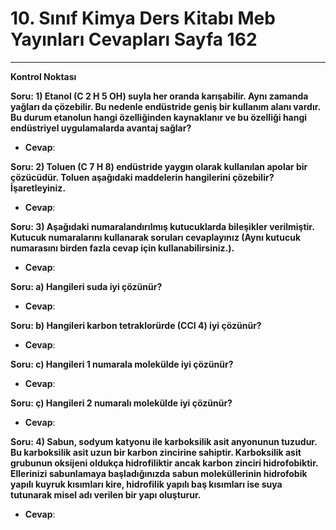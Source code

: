 # 10. Sınıf Kimya Ders Kitabı Meb Yayınları Cevapları Sayfa 162

---

**Kontrol Noktası**

**Soru: 1) Etanol (C 2 H 5 OH) suyla her oranda karışabilir. Aynı zamanda yağları da çözebilir. Bu nedenle endüstride geniş bir kullanım alanı vardır. Bu durum etanolun hangi özelliğinden kaynaklanır ve bu özelliği hangi endüstriyel uygulamalarda avantaj sağlar?**

-   **Cevap**:

**Soru: 2) Toluen (C 7 H 8) endüstride yaygın olarak kullanılan apolar bir çözücüdür. Toluen aşağıdaki maddelerin hangilerini çözebilir? İşaretleyiniz.**

-   **Cevap**:

**Soru: 3) Aşağıdaki numaralandırılmış kutucuklarda bileşikler verilmiştir. Kutucuk numaralarını kullanarak soruları cevaplayınız (Aynı kutucuk numarasını birden fazla cevap için kullanabilirsiniz.).**

-   **Cevap**:

**Soru: a) Hangileri suda iyi çözünür?**

-   **Cevap**:

**Soru: b) Hangileri karbon tetraklorürde (CCI 4) iyi çözünür?**

-   **Cevap**:

**Soru: c) Hangileri 1 numarala molekülde iyi çözünür?**

-   **Cevap**:

**Soru: ç) Hangileri 2 numaralı molekülde iyi çözünür?**

-   **Cevap**:

**Soru: 4) Sabun, sodyum katyonu ile karboksilik asit anyonunun tuzudur. Bu karboksilik asit uzun bir karbon zincirine sahiptir. Karboksilik asit grubunun oksijeni oldukça hidrofiliktir ancak karbon zinciri hidrofobiktir. Ellerinizi sabunlamaya başladığınızda sabun moleküllerinin hidrofobik yapılı kuyruk kısımları kire, hidrofilik yapılı baş kısımları ise suya tutunarak misel adı verilen bir yapı oluşturur.**

-   **Cevap**: